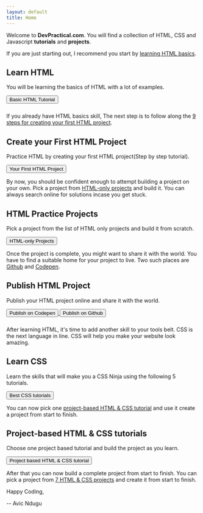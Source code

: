 ```yaml
---
layout: default
title: Home
---
```

Welcome to **DevPractical.com**. You will find a collection of HTML, CSS and Javascript **tutorials** and **projects**.

If you are just starting out, I recommend you start by [learning HTML basics](/html-practice/).
<div class="card">
    <h2>Learn HTML</h2>
    <p>You will be learning the basics of HTML with a lot of examples.</p>
    <a href="practice-html">      
        <button style="margin-bottom: 10px;">Basic HTML Tutorial</button>
    </a>
</div>
<p>If you already have HTML basics skill, The next step is to follow along the <a href="create-a-web-page-using-html">9 steps for creating your first HTML project</a>.</p>

<div class="card">
    <h2>Create your First HTML Project</h2>
    <p>Practice HTML by creating your first HTML project(Step by step tutorial).</p>
    <a href="/create-a-web-page-using-html/">      
        <button>Your First HTML Project</button>
    </a>
</div>
<p>By now, you should be confident enough to attempt building a project on your own. Pick a project from <a href="/html-only-projects">HTML-only projects</a> and build it. You can always search online for solutions incase you get stuck.</p>
<div class="card">
    <h2>HTML Practice Projects</h2>
    <p> Pick a project from the list of HTML only projects and build it from scratch.</p>
    <a href="html-only-projects">
        <button>HTML-only Projects</button>
    </a>
</div>
<p>Once the project is complete, you might want to share it with the world. You have to find a suitable home for your project to live. Two such places are <a href="https://github.com/">Github</a> and <a href="https://codepen.io">Codepen</a>.</p>
<div class="card">
    <h2>Publish HTML Project</h2>
    <p>Publish your HTML project online and share it with the world.</p>
    <a href="https://codepen.io/">
        <button style="margin-bottom: 10px;">Publish on Codepen</button>
    </a>
    <a href="https://github.com/">
        <button>Publish on Github</button>
    </a>
</div>

After learning HTML, it's time to add another skill to your tools belt. CSS is the next language in line. CSS will help you make your website look amazing.

<div class="card">
    <h2>Learn CSS</h2>
    <p>Learn the skills that will make you a CSS Ninja using the following 5 tutorials.</p>
    <a href="best-css-tutorials">
        <button>Best CSS tutorials</button>
    </a>
</div>

You can now pick one <a href="/project-based-html-css-tutorials/">project-based HTML & CSS tutorial</a> and use it create a project from start to finish.

<div class="card">
    <h2>Project-based HTML & CSS tutorials</h2>
    <p>Choose one project based tutorial and build the project as you learn.</p>
    <a href="/project-based-html-css-tutorials/">
        <button>Project based HTML & CSS tutorial</button>
    </a>
</div>

After that you can now build a complete project from start to finish. You can pick a project from <a href="https://medium.com/@avicndugu/projects-to-practice-html-css-skills-for-beginners-8b9ed67a7dd1">7 HTML & CSS projects</a> and create it from start to finish.

Happy Coding,

-- Avic Ndugu